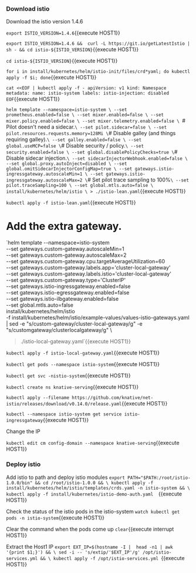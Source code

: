 

### Download istio

Download the istio version 1.4.6

`export ISTIO_VERSION=1.4.6`{{execute HOST1}}

`export ISTIO_VERSION=1.4.6 && 
curl -L https://git.io/getLatestIstio | sh - && cd istio-${ISTIO_VERSION}`{{execute HOST1}}

`cd istio-${ISTIO_VERSION}`{{execute HOST1}}

`for i in install/kubernetes/helm/istio-init/files/crd*yaml; do kubectl apply -f $i; done`{{execute HOST1}}

`cat <<EOF | kubectl apply -f -
 apiVersion: v1
 kind: Namespace
 metadata:
   name: istio-system
   labels:
     istio-injection: disabled
 EOF`{{execute HOST1}}
 
 `helm template --namespace=istio-system \
    --set prometheus.enabled=false \
    --set mixer.enabled=false \
    --set mixer.policy.enabled=false \
    --set mixer.telemetry.enabled=false \
    `# Pilot doesn't need a sidecar.` \
    --set pilot.sidecar=false \
    --set pilot.resources.requests.memory=128Mi \
    `# Disable galley (and things requiring galley).` \
    --set galley.enabled=false \
    --set global.useMCP=false \
    `# Disable security / policy.` \
    --set security.enabled=false \
    --set global.disablePolicyChecks=true \
    `# Disable sidecar injection.` \
    --set sidecarInjectorWebhook.enabled=false \
    --set global.proxy.autoInject=disabled \
    --set global.omitSidecarInjectorConfigMap=true \
    --set gateways.istio-ingressgateway.autoscaleMin=1 \
    --set gateways.istio-ingressgateway.autoscaleMax=2 \
    `# Set pilot trace sampling to 100%` \
    --set pilot.traceSampling=100 \
    --set global.mtls.auto=false \
    install/kubernetes/helm/istio \
    > ./istio-lean.yaml
`{{execute HOST1}}

`kubectl apply -f istio-lean.yaml`{{execute HOST1}}

# Add the extra gateway.
`helm template --namespace=istio-system \
   --set gateways.custom-gateway.autoscaleMin=1 \
   --set gateways.custom-gateway.autoscaleMax=2 \
   --set gateways.custom-gateway.cpu.targetAverageUtilization=60 \
   --set gateways.custom-gateway.labels.app='cluster-local-gateway' \
   --set gateways.custom-gateway.labels.istio='cluster-local-gateway' \
   --set gateways.custom-gateway.type='ClusterIP' \
   --set gateways.istio-ingressgateway.enabled=false \
   --set gateways.istio-egressgateway.enabled=false \
   --set gateways.istio-ilbgateway.enabled=false \
   --set global.mtls.auto=false \
   install/kubernetes/helm/istio \
   -f install/kubernetes/helm/istio/example-values/values-istio-gateways.yaml \
   | sed -e "s/custom-gateway/cluster-local-gateway/g" -e "s/customgateway/clusterlocalgateway/g" \
   > ./istio-local-gateway.yaml`{{execute HOST1}}

`kubectl apply -f istio-local-gateway.yaml`{{execute HOST1}}

`kubectl get pods --namespace istio-system`{{execute HOST1}}

`kubectl get svc -nistio-system`{{execute HOST1}}

`kubectl create ns knative-serving`{{execute HOST1}}

`kubectl apply --filename https://github.com/knative/net-istio/releases/download/v0.14.0/release.yaml`{{execute HOST1}}

`kubectl --namespace istio-system get service istio-ingressgateway`{{execute HOST1}}


Change the IP 

`kubectl edit cm config-domain --namespace knative-serving`{{execute HOST1}}


### Deploy istio 
Add istio to path and deploy istio modules
`export PATH="$PATH:/root/istio-1.0.0/bin" && cd /root/istio-1.0.0 && \
 kubectl apply -f install/kubernetes/helm/istio/templates/crds.yaml -n istio-system && \
 kubectl apply -f install/kubernetes/istio-demo-auth.yaml  `{{execute HOST1}}


Check the status of the istio pods in the istio-system
`watch kubectl get pods -n istio-system`{{execute HOST1}}

Clear the command when the pods come up
`clear`{{execute interrupt HOST1}}

Extract the Host1 IP
`export EXT_IP=$(hostname -I |  head -n1 | awk '{print $1;}') && \
  sed -i -- 's/extip/'$EXT_IP'/g' /opt/istio-services.yml && \
  kubectl apply -f /opt/istio-services.yml `{{execute HOST1}}

